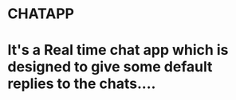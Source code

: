 # CHATAPP
# It's a Real time chat app which is designed to give some default replies to the chats....
